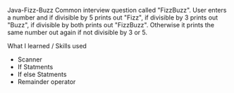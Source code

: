 Java-Fizz-Buzz
Common interview question called "FizzBuzz".  User enters a number and if divisible by 5 prints out "Fizz", if divisible by 3 prints out "Buzz", if divisible by both prints out "FizzBuzz".  Otherwise it prints the same number out again if not divisible by 3 or 5. 

What I learned / Skills used
- Scanner 
- If Statments
- If else Statments
- Remainder operator
